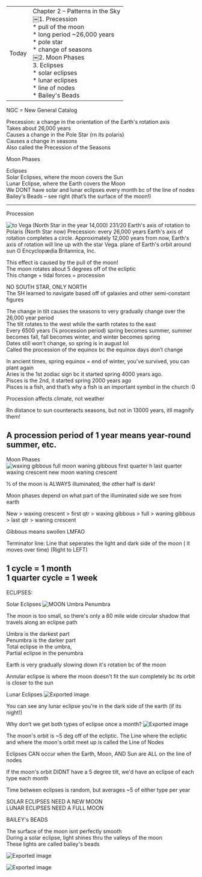 |       |                                                                                                                                                                                                                                                                                     |
| ----- | ----------------------------------------------------------------------------------------------------------------------------------------------------------------------------------------------------------------------------------------------------------------------------------- |
| Today | Chapter 2 – Patterns in the Sky  <br>￼1. Precession  <br>* pull of the moon  <br>* long period ~26,000 years  <br>* pole star  <br>* change of seasons  <br>￼2. Moon Phases  <br>3. Eclipses  <br>* solar eclipses  <br>* lunar eclipses  <br>* line of nodes  <br>* Bailey's Beads |
 
NGC = New General Catalog
 
Precession: a change in the orientation of the Earth's rotation axis  
Takes about 26,000 years  
Causes a change in the Pole Star (rn its polaris)  
Causes a change in seasons  
Also called the Precession of the Seasons
 
Moon Phases
 
Eclipses  
Solar Eclipses, where the moon covers the Sun  
Lunar Eclipse, where the Earth covers the Moon  
We DONT have solar and lunar eclipses every month bc of the line of nodes  
Bailey's Beads – see right (that’s the surface of the moon!)
 
-------------------------------------------------------------------------------------------------------------------------------  
Procession

![to Vega (North Star in the year 14,000) 231/20 Earth's axis of rotation to Polaris (North Star now) Precession: every 26,000 years Earth's axis of rotation completes a circle. Approximately 12,000 years from now, Earth's axis of rotation will line up with the star Vega. plane of Earth's orbit around sun O Encyclopædia Britannica, Inc. ](Exported%20image%2020240525203848-0.png)

This effect is caused by the pull of the moon!  
The moon rotates about 5 degrees off of the ecliptic  
This change + tidal forces = procession
 
NO SOUTH STAR, ONLY NORTH  
The SH learned to navigate based off of galaxies and other semi-constant figures
 
The change in tilt causes the seasons to very gradually change over the 26,000 year period  
The tilt rotates to the west while the earth rotates to the east  
Every 6500 years (¼ procession period) spring becomes summer, summer becomes fall, fall becomes winter, and winter becomes spring  
Dates still won't change, so spring is in august lol  
Called the procession of the equinox bc the equinox days don’t change
 
In ancient times, spring equinox = end of winter, you've survived, you can plant again  
Aries is the 1st zodiac sign bc it started spring 4000 years ago.  
Pisces is the 2nd, it started spring 2000 years ago  
Pisces is a fish, and that’s why a fish is an important symbol in the church :0
 
Procession affects climate, not weather
 
Rn distance to sun counteracts seasons, but not in 13000 years, itll magnify them!
 
A procession period of 1 year means year-round summer, etc.  
------------------------------------------------------------------------------------------------------------------------------
 
Moon Phases
 ![waxing gibbous full moon waning gibbous first quarter h last quarter waxing crescent new moon waning crescent ](Exported%20image%2020240525203848-1.png)

½ of the moon is ALWAYS illuminated, the other half is dark!
 
Moon phases depend on what part of the illuminated side we see from earth
 
New > waxing crescent > first qtr > waxing gibbous > full > waning gibbous > last qtr > waning crescent
 
Gibbous means swollen LMFAO
 
Terminator line: Line that seperates the light and dark side of the moon ( it moves over time) (Right to LEFT)
 
1 cycle = 1 month  
1 quarter cycle = 1 week  
------------------------------------------------------------------------------------------------------------------------------------------  
ECLIPSES:
 
Solar Eclipses
 ![MOON Umbra Penumbra ](Exported%20image%2020240525203848-2.png)  

The moon is too small, so there's only a 60 mile wide circular shadow that travels along an eclipse path
 
Umbra is the darkest part  
Penumbra is the darker part  
Total eclipse in the umbra,  
Partial eclipse in the penumbra
 
Earth is very gradually slowing down it's rotation bc of the moon
 
Annular eclipse is where the moon doesn't fit the sun completely bc its orbit is closer to the sun
 
Lunar Eclipses
 ![Exported image](Exported%20image%2020240525203848-3.png)  

You can see any lunar eclipse you're in the dark side of the earth (if its night!)
 
Why don’t we get both types of eclipse once a month?
 ![Exported image](Exported%20image%2020240525203848-4.png)

The moon's orbit is ~5 deg off of the ecliptic. The Line where the ecliptic and where the moon's orbit meet up is called the Line of Nodes
 
Eclipses CAN occur when the Earth, Moon, AND Sun are ALL on the line of nodes
 
If the moon's orbit DIDNT have a 5 degree tilt, we'd have an eclipse of each type each month
 
Time between eclipses is random, but averages ~5 of either type per year
 
SOLAR ECLIPSES NEED A NEW MOON  
LUNAR ECLIPSES NEED A FULL MOON
    
BAILEY's BEADS
 
The surface of the moon isnt perfectly smooth  
During a solar eclipse, light shines thru the valleys of the moon  
These lights are called bailey's beads

![Exported image](Exported%20image%2020240525203848-5.png)

![Exported image](Exported%20image%2020240525203848-6.png)